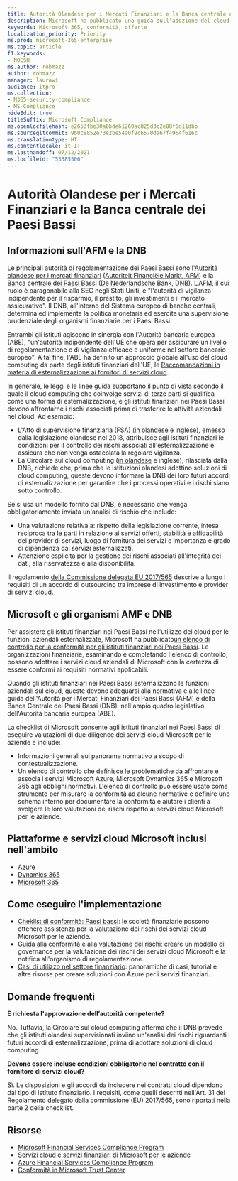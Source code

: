 ```yaml
---
title: Autorità Olandese per i Mercati Finanziari e la Banca centrale dei Paesi Bassi
description: Microsoft ha pubblicato una guida sull'adozione del cloud indirizzata agli istituti finanziari dei Paesi Bassi.
keywords: Microsoft 365, conformità, offerte
localization_priority: Priority
ms.prod: microsoft-365-enterprise
ms.topic: article
f1.keywords:
- NOCSH
ms.author: robmazz
author: robmazz
manager: laurawi
audience: itpro
ms.collection:
- M365-security-compliance
- MS-Compliance
hideEdit: true
titleSuffix: Microsoft Compliance
ms.openlocfilehash: e2653fbe30a6bde61260ac825d3c2e08f6d11dbb
ms.sourcegitcommit: 9b0c8852e73e2be54a0f9c6570da67f4964f616c
ms.translationtype: HT
ms.contentlocale: it-IT
ms.lasthandoff: 07/12/2021
ms.locfileid: "53385506"
---
```

# <a name="dutch-authority-for-the-financial-markets-and-the-central-bank-of-the-netherlands"></a>Autorità Olandese per i Mercati Finanziari e la Banca centrale dei Paesi Bassi

## <a name="about-the-afm-and-dnb"></a>Informazioni sull'AFM e la DNB

Le principali autorità di regolamentazione dei Paesi Bassi sono l'[Autorità olandese per i mercati finanziari](https://afm.nl/en) ([Autoriteit Financiële Markt, AFM](https://afm.nl/)) e la [Banca centrale dei Paesi Bassi](https://www.dnb.nl/en/home/index.jsp) ([De Nederlandsche Bank, DNB](https://www.dnb.nl/home/)). L'AFM, il cui ruolo è paragonabile alla SEC negli Stati Uniti, è "l'autorità di vigilanza indipendente per il risparmio, il prestito, gli investimenti e il mercato assicurativo". Il DNB, all'interno del Sistema europeo di banche centrali, determina ed implementa la politica monetaria ed esercita una supervisione prudenziale degli organismi finanziarie per i Paesi Bassi.  
  
Entrambi gli istituti agiscono in sinergia con l'Autorità bancaria europea (ABE), "un'autorità indipendente dell'UE che opera per assicurare un livello di regolamentazione e di vigilanza efficace e uniforme nel settore bancario europeo". A tal fine, l'ABE ha definito un approccio globale all'uso del cloud computing da parte degli istituti finanziari dell'UE, le [Raccomandazioni in materia di esternalizzazione ai fornitori di servizi cloud](https://eba.europa.eu/sites/default/documents/files/documents/10180/1848359/c1005743-567e-40fc-a995-d05fb93df5d1/Draft%20Recommendation%20on%20outsourcing%20to%20Cloud%20Service%20%20%28EBA-CP-2017-06%29.pdf ).  
  
In generale, le leggi e le linee guida supportano il punto di vista secondo il quale il cloud computing che coinvolge servizi di terze parti si qualifica come una forma di esternalizzazione, e gli istituti finanziari nei Paesi Bassi devono affrontarne i rischi associati prima di trasferire le attività aziendali nel cloud. Ad esempio:

- L'Atto di supervisione finanziaria (FSA) ([in olandese](https://wetten.overheid.nl/BWBR0020368/2018-02-09) e [inglese](https://www.toezicht.dnb.nl/en/binaries/51-217291.pdf)), emesso dalla legislazione olandese nel 2018, attribuisce agli istituti finanziari le condizioni per il controllo dei rischi associati all'esternalizzazione e assicura che non venga ostacolata la regolare vigilanza.
- La Circolare sul cloud computing ([in olandese](https://www.toezicht.dnb.nl/binaries/50-224828.pdf) e inglese[](https://www.toezicht.dnb.nl/en/binaries/51-224828.pdf)), rilasciata dalla DNB, richiede che, prima che le istituzioni olandesi adottino soluzioni di cloud computing, queste devono informare la DNB dei loro futuri accordi di esternalizzazione per garantire che i processi operativi e i rischi siano sotto controllo.

Se si usa un modello fornito dal DNB, è necessario che venga obbligatoriamente inviata un'analisi di rischio che include:

- Una valutazione relativa a: rispetto della legislazione corrente, intesa reciproca tra le parti in relazione ai servizi offerti, stabilità e affidabilità del provider di servizi, luogo di fornitura dei servizi e importanza e grado di dipendenza dai servizi esternalizzati.
- Attenzione esplicita per la gestione dei rischi associati all'integrità dei dati, alla riservatezza e alla disponibilità.

Il regolamento [della Commissione delegata EU 2017/565](https://eur-lex.europa.eu/legal-content/EN/TXT/?uri=CELEX:32017R0565) descrive a lungo i requisiti di un accordo di outsourcing tra imprese di investimento e provider di servizi cloud.

## <a name="microsoft-and-the-afm-and-dnb"></a>Microsoft e gli organismi AMF e DNB

Per assistere gli istituti finanziari nei Paesi Bassi nell'utilizzo del cloud per le funzioni aziendali esternalizzate, Microsoft ha pubblicato[un elenco di controllo per la conformità per gli istituti finanziari nei Paesi Bassi](https://aka.ms/FinServ-Guide-Netherlands). Le organizzazioni finanziarie, esaminando e completando l'elenco di controllo, possono adottare i servizi cloud aziendali di Microsoft con la certezza di essere conformi ai requisiti normativi applicabili.  
  
Quando gli istituti finanziari nei Paesi Bassi esternalizzano le funzioni aziendali sul cloud, queste devono adeguarsi alla normativa e alle linee guida dell'Autorità per i Mercati Finanziari dei Paesi Bassi (AFM) e della Banca Centrale dei Paesi Bassi (DNB), nell'ampio quadro legislativo dell'Autorità bancaria europea (ABE).  
  
La checklist di Microsoft consente agli istituti finanziari nei Paesi Bassi di eseguire valutazioni di due diligence dei servizi cloud Microsoft per le aziende e include:

- Informazioni generali sul panorama normativo a scopo di contestualizzazione.
- Un elenco di controllo che definisce le problematiche da affrontare e associa i servizi Microsoft Azure, Microsoft Dynamics 365 e Microsoft 365 agli obblighi normativi. L'elenco di controllo può essere usato come strumento per misurare la conformità ad alcune normative e definire uno schema interno per documentare la conformità e aiutare i clienti a svolgere le loro valutazioni dei rischi rispetto ai servizi cloud Microsoft per le aziende.

## <a name="microsoft-in-scope-cloud-platforms--services"></a>Piattaforme e servizi cloud Microsoft inclusi nell'ambito

- [Azure](https://aka.ms/AzureCompliance)
- [Dynamics 365](https://aka.ms/d365-compliance-list)
- [Microsoft 365](https://aka.ms/o365-compliance-framework)

## <a name="how-to-implement"></a>Come eseguire l'implementazione

- [Cheklist di conformità: Paesi bassi](https://aka.ms/FinServ-Guide-Netherlands): le società finanziarie possono ottenere assistenza per la valutazione dei rischi dei servizi cloud Microsoft per le aziende.
- [Guida alla conformità e alla valutazione dei rischi](https://aka.ms/RiskGovernanceGuide): creare un modello di governance per la valutazione dei rischi dei servizi cloud Microsoft e la notifica all'organismo di regolamentazione.
- [Casi di utilizzo nel settore finanziario](/azure/industry/financial/): panoramiche di casi, tutorial e altre risorse per creare soluzioni con Azure per i servizi finanziari.

## <a name="frequently-asked-questions"></a>Domande frequenti

**È richiesta l'approvazione dell’autorità competente?**

No. Tuttavia, la Circolare sul cloud computing afferma che il DNB prevede che gli istituti olandesi supervisionati inviino un'analisi dei rischi riguardanti i futuri accordi di esternalizzazione, prima di adottare soluzioni di cloud computing.

**Devono essere incluse condizioni obbligatorie nel contratto con il fornitore di servizi cloud?**

Sì. Le disposizioni e gli accordi da includere nei contratti cloud dipendono dal tipo di istituto finanziario. I requisiti, come quelli descritti nell'Art. 31 del Regolamento delegato dalla commissione (EU) 2017/565, sono riportati nella parte 2 della checklist.

## <a name="resources"></a>Risorse

- [Microsoft Financial Services Compliance Program](https://aka.ms/FSCP-Print)
- [Servizi cloud e servizi finanziari di Microsoft per le aziende](https://servicetrust.microsoft.com/viewpage/financialservicesoverview)
- [Azure Financial Services Compliance Program](https://azure.microsoft.com/resources/videos/azurecon-2015-financial-services-compliance-in-azure/)
- [Conformità in Microsoft Trust Center](https://www.microsoft.com/trust-center/compliance/compliance-overview)
